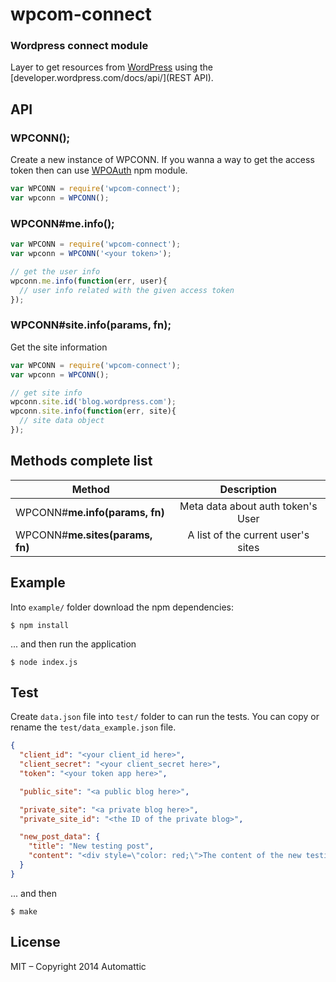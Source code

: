 # wpcom-connect

### Wordpress connect module ###

  Layer to get resources from [WordPress](http://www.wordpress.com) using the [developer.wordpress.com/docs/api/](REST API).

## API

### WPCONN(<token>);

Create a new instance of WPCONN. If you wanna a way to get the access token
then can use [WPOAuth](https://github.com/cloudup/wp-oauth) npm module.

```js
var WPCONN = require('wpcom-connect');
var wpconn = WPCONN();
```

### WPCONN#me.info();

```js
var WPCONN = require('wpcom-connect');
var wpconn = WPCONN('<your token>');

// get the user info
wpconn.me.info(function(err, user){
  // user info related with the given access token
});
```

### WPCONN#site.info(params, fn);

Get the site information

```js
var WPCONN = require('wpcom-connect');
var wpconn = WPCONN();

// get site info
wpconn.site.id('blog.wordpress.com');
wpconn.site.info(function(err, site){
  // site data object
});
```

## Methods complete list

| Method                            | Description                        |
| --------------------------------- |:----------------------------------:|
| WPCONN#**me.info(params, fn)**    | Meta data about auth token's User  |
| WPCONN#**me.sites(params, fn)**   | A list of the current user's sites |

## Example

Into `example/` folder download the npm dependencies:

```cli
$ npm install
```

... and then run the application

```cli
$ node index.js
```

## Test

Create `data.json` file into `test/` folder to can run the tests. You can copy
or rename the `test/data_example.json` file.

```json
{
  "client_id": "<your client_id here>",
  "client_secret": "<your client_secret here>",
  "token": "<your token app here>",

  "public_site": "<a public blog here>",

  "private_site": "<a private blog here>",
  "private_site_id": "<the ID of the private blog>",

  "new_post_data": {
    "title": "New testing post",
    "content": "<div style=\"color: red;\">The content of the new testing post</div>"
  }
}
```

... and then

```cli
$ make
```

## License

MIT – Copyright 2014 Automattic
